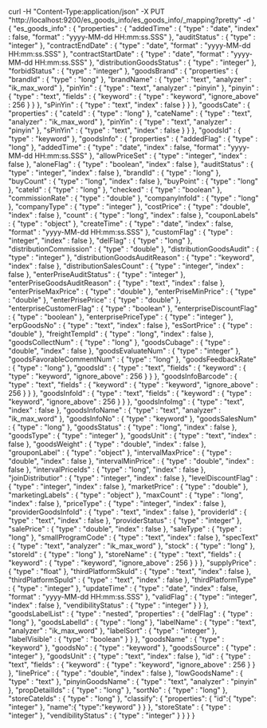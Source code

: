 curl -H "Content-Type:application/json" -X PUT "http://localhost:9200/es_goods_info/es_goods_info/_mapping?pretty" -d '
{
      "es_goods_info" : {
        "properties" : {
          "addedTime" : {
            "type" : "date",
            "index" : false,
            "format" : "yyyy-MM-dd HH:mm:ss.SSS"
          },
          "auditStatus" : {
            "type" : "integer"
          },
          "contractEndDate" : {
            "type" : "date",
            "format" : "yyyy-MM-dd HH:mm:ss.SSS"
          },
          "contractStartDate" : {
            "type" : "date",
            "format" : "yyyy-MM-dd HH:mm:ss.SSS"
          },
          "distributionGoodsStatus" : {
            "type" : "integer"
          },
          "forbidStatus" : {
            "type" : "integer"
          },
          "goodsBrand" : {
            "properties" : {
              "brandId" : {
                "type" : "long"
              },
              "brandName" : {
                "type" : "text",
                "analyzer" : "ik_max_word"
              },
              "pinYin" : {
                "type" : "text",
                "analyzer" : "pinyin"
              },
              "pinyin" : {
                "type" : "text",
                "fields" : {
                  "keyword" : {
                    "type" : "keyword",
                    "ignore_above" : 256
                  }
                }
              },
              "sPinYin" : {
                "type" : "text",
                "index" : false
              }
            }
          },
          "goodsCate" : {
            "properties" : {
              "cateId" : {
                "type" : "long"
              },
              "cateName" : {
                "type" : "text",
                "analyzer" : "ik_max_word"
              },
              "pinYin" : {
                "type" : "text",
                "analyzer" : "pinyin"
              },
              "sPinYin" : {
                "type" : "text",
                "index" : false
              }
            }
          },
          "goodsId" : {
            "type" : "keyword"
          },
          "goodsInfo" : {
            "properties" : {
              "addedFlag" : {
                "type" : "long"
              },
              "addedTime" : {
                "type" : "date",
                "index" : false,
                "format" : "yyyy-MM-dd HH:mm:ss.SSS"
              },
              "allowPriceSet" : {
                "type" : "integer",
                "index" : false
              },
              "aloneFlag" : {
                "type" : "boolean",
                "index" : false
              },
              "auditStatus" : {
                "type" : "integer",
                "index" : false
              },
              "brandId" : {
                "type" : "long"
              },
              "buyCount" : {
                "type" : "long",
                "index" : false
              },
              "buyPoint" : {
                "type" : "long"
              },
              "cateId" : {
                "type" : "long"
              },
              "checked" : {
                "type" : "boolean"
              },
              "commissionRate" : {
                "type" : "double"
              },
              "companyInfoId" : {
                "type" : "long"
              },
              "companyType" : {
                "type" : "integer"
              },
              "costPrice" : {
                "type" : "double",
                "index" : false
              },
              "count" : {
                "type" : "long",
                "index" : false
              },
              "couponLabels" : {
                "type" : "object"
              },
              "createTime" : {
                "type" : "date",
                "index" : false,
                "format" : "yyyy-MM-dd HH:mm:ss.SSS"
              },
              "customFlag" : {
                "type" : "integer",
                "index" : false
              },
              "delFlag" : {
                "type" : "long"
              },
              "distributionCommission" : {
                "type" : "double"
              },
              "distributionGoodsAudit" : {
                "type" : "integer"
              },
              "distributionGoodsAuditReason" : {
                "type" : "keyword",
                "index" : false
              },
              "distributionSalesCount" : {
                "type" : "integer",
                "index" : false
              },
              "enterPriseAuditStatus" : {
                "type" : "integer"
              },
              "enterPriseGoodsAuditReason" : {
                "type" : "text",
                "index" : false
              },
              "enterPriseMaxPrice" : {
                "type" : "double"
              },
              "enterPriseMinPrice" : {
                "type" : "double"
              },
              "enterPrisePrice" : {
                "type" : "double"
              },
              "enterpriseCustomerFlag" : {
                "type" : "boolean"
              },
              "enterpriseDiscountFlag" : {
                "type" : "boolean"
              },
              "enterprisePriceType" : {
                "type" : "integer"
              },
              "erpGoodsNo" : {
                "type" : "text",
                "index" : false
              },
              "esSortPrice" : {
                "type" : "double"
              },
              "freightTempId" : {
                "type" : "long",
                "index" : false
              },
              "goodsCollectNum" : {
                "type" : "long"
              },
              "goodsCubage" : {
                "type" : "double",
                "index" : false
              },
              "goodsEvaluateNum" : {
                "type" : "integer"
              },
              "goodsFavorableCommentNum" : {
                "type" : "long"
              },
              "goodsFeedbackRate" : {
                "type" : "long"
              },
              "goodsId" : {
                "type" : "text",
                "fields" : {
                  "keyword" : {
                    "type" : "keyword",
                    "ignore_above" : 256
                  }
                }
              },
              "goodsInfoBarcode" : {
                "type" : "text",
                "fields" : {
                  "keyword" : {
                    "type" : "keyword",
                    "ignore_above" : 256
                  }
                }
              },
              "goodsInfoId" : {
                "type" : "text",
                "fields" : {
                  "keyword" : {
                    "type" : "keyword",
                    "ignore_above" : 256
                  }
                }
              },
              "goodsInfoImg" : {
                "type" : "text",
                "index" : false
              },
              "goodsInfoName" : {
                "type" : "text",
                "analyzer" : "ik_max_word"
              },
              "goodsInfoNo" : {
                "type" : "keyword"
              },
              "goodsSalesNum" : {
                "type" : "long"
              },
              "goodsStatus" : {
                "type" : "long",
                "index" : false
              },
              "goodsType" : {
                "type" : "integer"
              },
              "goodsUnit" : {
                "type" : "text",
                "index" : false
              },
              "goodsWeight" : {
                "type" : "double",
                "index" : false
              },
              "grouponLabel" : {
                "type" : "object"
              },
              "intervalMaxPrice" : {
                "type" : "double",
                "index" : false
              },
              "intervalMinPrice" : {
                "type" : "double",
                "index" : false
              },
              "intervalPriceIds" : {
                "type" : "long",
                "index" : false
              },
              "joinDistributior" : {
                "type" : "integer",
                "index" : false
              },
              "levelDiscountFlag" : {
                "type" : "integer",
                "index" : false
              },
              "marketPrice" : {
                "type" : "double"
              },
              "marketingLabels" : {
                "type" : "object"
              },
              "maxCount" : {
                "type" : "long",
                "index" : false
              },
              "priceType" : {
                "type" : "integer",
                "index" : false
              },
              "providerGoodsInfoId" : {
                "type" : "text",
                "index" : false
              },
              "providerId" : {
                "type" : "text",
                "index" : false
              },
              "providerStatus" : {
                "type" : "integer"
              },
              "salePrice" : {
                "type" : "double",
                "index" : false
              },
              "saleType" : {
                "type" : "long"
              },
              "smallProgramCode" : {
                "type" : "text",
                "index" : false
              },
              "specText" : {
                "type" : "text",
                "analyzer" : "ik_max_word"
              },
              "stock" : {
                "type" : "long"
              },
              "storeId" : {
                "type" : "long"
              },
              "storeName" : {
                "type" : "text",
                "fields" : {
                  "keyword" : {
                    "type" : "keyword",
                    "ignore_above" : 256
                  }
                }
              },
              "supplyPrice" : {
                "type" : "float"
              },
              "thirdPlatformSkuId" : {
                "type" : "text",
                "index" : false
              },
              "thirdPlatformSpuId" : {
                "type" : "text",
                "index" : false
              },
              "thirdPlatformType" : {
                "type" : "integer"
              },
              "updateTime" : {
                "type" : "date",
                "index" : false,
                "format" : "yyyy-MM-dd HH:mm:ss.SSS"
              },
              "validFlag" : {
                "type" : "integer",
                "index" : false
              },
              "vendibilityStatus" : {
                "type" : "integer"
              }
            }
          },
          "goodsLabelList" : {
            "type" : "nested",
            "properties" : {
              "delFlag" : {
                "type" : "long"
              },
              "goodsLabelId" : {
                "type" : "long"
              },
              "labelName" : {
                "type" : "text",
                "analyzer" : "ik_max_word"
              },
              "labelSort" : {
                "type" : "integer"
              },
              "labelVisible" : {
                "type" : "boolean"
              }
            }
          },
          "goodsName" : {
            "type" : "keyword"
          },
          "goodsNo" : {
            "type" : "keyword"
          },
          "goodsSource" : {
            "type" : "integer"
          },
          "goodsUnit" : {
            "type" : "text",
            "index" : false
          },
          "id" : {
            "type" : "text",
            "fields" : {
              "keyword" : {
                "type" : "keyword",
                "ignore_above" : 256
              }
            }
          },
          "linePrice" : {
            "type" : "double",
            "index" : false
          },
          "lowGoodsName" : {
            "type" : "text"
          },
          "pinyinGoodsName" : {
            "type" : "text",
            "analyzer" : "pinyin"
          },
          "propDetailIds" : {
            "type" : "long"
          },
          "sortNo" : {
            "type" : "long"
          },
          "storeCateIds" : {
            "type" : "long"
          },
          "classify": {
            "properties": {
              "id":{
                "type": "integer"
              },
              "name":{
                "type":"keyword"
              }
            }
          },
          "storeState" : {
            "type" : "integer"
          },
          "vendibilityStatus" : {
            "type" : "integer"
          }
        }
      }
    }